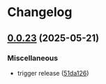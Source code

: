 # Changelog

## [0.0.23](https://github.com/Coalfire-CF/terraform-aws-securitycore/compare/v0.0.22...v0.0.23) (2025-05-21)


### Miscellaneous

* trigger release ([51da126](https://github.com/Coalfire-CF/terraform-aws-securitycore/commit/51da126f7e6b89244e6d0c2056f8d928d5536895))
